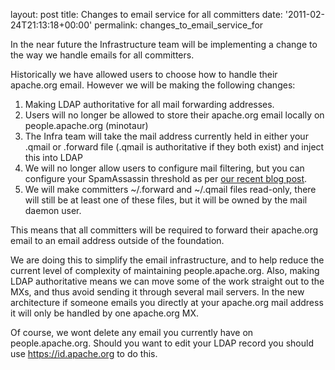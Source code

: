 
layout: post
title: Changes to email service for all committers
date: '2011-02-24T21:13:18+00:00'
permalink: changes_to_email_service_for

<p>In the near future the Infrastructure team will be implementing a change to the way we handle emails for all committers. </p>

<p>
Historically we have allowed users to choose how to handle their apache.org email.  However we will be making the following changes:
<ol>
 <li>Making LDAP authoritative for all mail forwarding addresses.</li>
 <li>Users will no longer be allowed to store their apache.org email locally on people.apache.org (minotaur)</li>
 <li>The Infra team will take the mail address currently held in either your .qmail or .forward file (.qmail is authoritative if they both exist) and inject this into LDAP</li>
 <li>We will no longer allow users to configure mail filtering, but you can configure your SpamAssassin threshold as per <a href="https://blogs.apache.org/infra/entry/controlling_your_spamassassin_threshold1"> our recent blog post</a>.</li>
 <li>We will make committers ~/.forward and ~/.qmail files read-only, there will still be at least one of these files, but it will be owned by the mail daemon user.  </li>
</ol>
</p>

<p>This means that all committers will be required to forward their apache.org email to an email address outside of the foundation. </p>

<p>We are doing this to simplify the email infrastructure, and to help reduce the current level of complexity of maintaining people.apache.org.  Also, making LDAP authoritative means we can move some of the work straight out to the MXs, and thus avoid sending it through several mail servers.  In the new architecture if someone emails you directly at your apache.org mail address it will only be handled by one apache.org MX. </p>

<p>Of course, we wont delete any email you currently have on people.apache.org.  Should you want to edit your LDAP record you should use <a href="https://id.apache.org">https://id.apache.org</a> to do this.</p>

